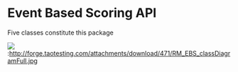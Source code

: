 <!--
parent: 'Event Based Scoring'
created_at: '2011-03-10 11:47:53'
updated_at: '2013-03-13 13:12:10'
authors:
    - 'Jérôme Bogaerts'
tags:
    - 'Event Based Scoring'
-->

Event Based Scoring API
=======================

Five classes constitute this package

![](http://forge.taotesting.com/attachments/download/470/RM_EBS_classDiagram.jpg):http://forge.taotesting.com/attachments/download/471/RM_EBS_classDiagramFull.jpg


